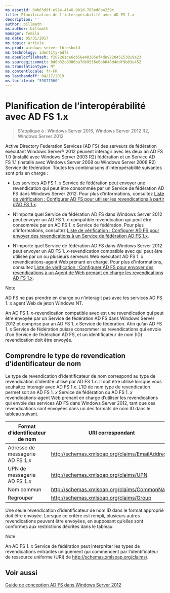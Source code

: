 ```yaml
---
ms.assetid: 04b63d9f-e924-4146-9b1d-785ed8b4239c
title: Planification de l’interopérabilité avec AD FS 1.x
description: ''
author: billmath
ms.author: billmath
manager: femila
ms.date: 05/31/2017
ms.topic: article
ms.prod: windows-server-threshold
ms.technology: identity-adfs
ms.openlocfilehash: f287261ce6cb56e40385ef4de922045153819a23
ms.sourcegitcommit: 0d0b32c8986ba7db9536e0b8648d4ddf9b03e452
ms.translationtype: MT
ms.contentlocale: fr-FR
ms.lasthandoff: 04/17/2019
ms.locfileid: "59877560"
---
```

# <a name="planning-for-interoperability-with-ad-fs-1x"></a>Planification de l’interopérabilité avec AD FS 1.x

>S'applique à : Windows Server 2016, Windows Server 2012 R2, Windows Server 2012

Active Directory Federation Services \(AD FS\) des serveurs de fédération exécutant Windows Server® 2012 peuvent interagir avec les deux an AD FS 1.0 \(installé avec Windows Server 2003 R2\) fédération et un Service AD FS 1.1 \(installé avec Windows Server 2008 ou Windows Server 2008 R2\) Service de fédération. Toutes les combinaisons d’interopérabilité suivantes sont pris en charge :  
  
-   Les services AD FS 1. *x* Service de fédération peut envoyer une revendication qui peut être consommée par un Service de fédération AD FS dans Windows Server 2012. Pour plus d'informations, consultez [Liste de vérification : Configurer AD FS pour utiliser les revendications à partir d’AD FS 1.x](../../ad-fs/deployment/Checklist--Configuring-AD-FS--to-Consume-Claims-from-AD-FS-1.x.md).  
  
-   N’importe quel Service de fédération AD FS dans Windows Server 2012 peut envoyer un AD FS 1. *x*\-compatible revendication qui peut être consommée par an AD FS 1. *x* Service de fédération. Pour plus d'informations, consultez [Liste de vérification : Configurer AD FS pour envoyer des revendications à un Service de fédération AD FS 1.x](../../ad-fs/deployment/Checklist--Configuring-AD-FS-to-Send-Claims-to-an-AD-FS-1.x-Federation-Service.md).  
  
-   N’importe quel Service de fédération AD FS dans Windows Server 2012 peut envoyer un AD FS 1. *x*\-revendication compatible avec qui peut être utilisée par un ou plusieurs serveurs Web exécutant AD FS 1. *x* revendications\-agent Web prenant en charge. Pour plus d'informations, consultez [Liste de vérification : Configurer AD FS pour envoyer des revendications à un Agent de Web prenant en charge les revendications AD FS 1.x](../../ad-fs/deployment/Checklist--Configuring-AD-FS-to-Send-Claims-to-an-AD-FS-1.x-Claims-Aware-Web-Agent.md).  
  
> [!NOTE]  
> AD FS ne pas prendre en charge ou n’interagit pas avec les services AD FS 1. *x* agent Web de jeton Windows NT.  
  
An AD FS 1. *x*\-revendication compatible avec est une revendication qui peut être envoyée par un Service de fédération AD FS dans Windows Server 2012 et comprise par an AD FS 1. *x* Service de fédération. Afin qu’an AD FS 1. *x* Service de fédération puisse consommer les revendications qui envoie d’un Service de fédération AD FS, et un identificateur de nom \(ID\) revendication doit être envoyée.  
  
## <a name="understanding-the-nameid-claim-type"></a>Comprendre le type de revendication d’identificateur de nom  
Le type de revendication d’identificateur de nom correspond au type de revendication d’identité utilisé par AD FS 1.*x*. Il doit être utilisé lorsque vous souhaitez interagir avec AD FS 1.*x*. L’ID de nom type de revendication permet soit an AD FS 1. *x* Service de fédération ou AD FS 1. *x* revendications\-agent Web prenant en charge d’utiliser les revendications qui envoie des services AD FS dans Windows Server 2012, tant que ces revendications sont envoyées dans un des formats de nom ID dans le tableau suivant.  
  
|Format d’identificateur de nom|URI correspondant|  
|------------------|---------------------|  
|Adresse de messagerie AD FS 1.*x*|http://schemas.xmlsoap.org/claims/EmailAddress|  
|UPN de messagerie AD FS 1.*x*|http://schemas.xmlsoap.org/claims/UPN|  
|Nom commun|http://schemas.xmlsoap.org/claims/CommonName|  
|Regrouper|http://schemas.xmlsoap.org/claims/Group|  
  
Une seule revendication d’identificateur de nom ID dans le format approprié doit être envoyée. Lorsque ce critère est rempli, plusieurs autres revendications peuvent être envoyées, en supposant qu’elles sont conformes aux restrictions décrites dans le tableau.  
  
> [!NOTE]  
> An AD FS 1. *x* Service de fédération peut interpréter les types de revendications entrantes uniquement qui commencent par l’identificateur de ressource uniforme \(URI\) de http://schemas.xmlsoap.org/claims/.  
  
## <a name="see-also"></a>Voir aussi
[Guide de conception AD FS dans Windows Server 2012](AD-FS-Design-Guide-in-Windows-Server-2012.md)
